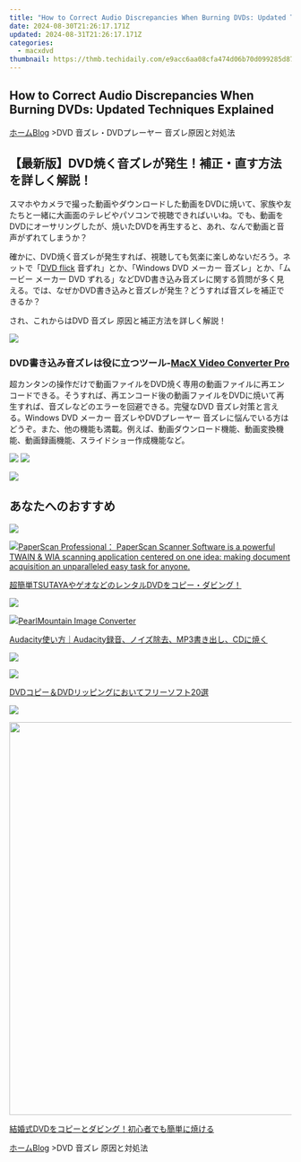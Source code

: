 ```yaml
---
title: "How to Correct Audio Discrepancies When Burning DVDs: Updated Techniques Explained"
date: 2024-08-30T21:26:17.171Z
updated: 2024-08-31T21:26:17.171Z
categories:
  - macxdvd
thumbnail: https://thmb.techidaily.com/e9acc6aa08cfa474d06b70d099285d874e59f0982ea9c5cdd47970e026d0c0b2.jpg
---
```


## How to Correct Audio Discrepancies When Burning DVDs: Updated Techniques Explained

[ホーム](https://tools.techidaily.com/macxdvd/products/)[Blog](https://tools.techidaily.com/macxdvd/products/) \>DVD 音ズレ・DVDプレーヤー 音ズレ原因と対処法

## 【最新版】DVD焼く音ズレが発生！補正・直す方法を詳しく解説！

スマホやカメラで撮った動画やダウンロードした動画をDVDに焼いて、家族や友たちと一緒に大画面のテレビやパソコンで視聴できればいいね。でも、動画をDVDにオーサリングしたが、焼いたDVDを再生すると、あれ、なんで動画と音声がずれてしまうか？

確かに、DVD焼く音ズレが発生すれば、視聴しても気楽に楽しめないだろう。ネットで「[DVD flick](https://tools.techidaily.com/macxdvd/products/) 音ずれ」とか、「Windows DVD メーカー 音ズレ」とか、「ムービー メーカー DVD ずれる」などDVD書き込み音ズレに関する質問が多く見える。では、なぜかDVD書き込みと音ズレが発生？どうすれば音ズレを補正できるか？ 

され、これからはDVD 音ズレ 原因と補正方法を詳しく解説！ 



![](https://www.macxdvd.com/blog/../seoimage/video-converterru.png)

### **DVD書き込み音ズレ**は役に立つツール\-**[MacX Video Converter Pro](https://tools.techidaily.com/macxdvd/products/)**

超カンタンの操作だけで動画ファイルをDVD焼く専用の動画ファイルに再エンコードできる。そうすれば、再エンコード後の動画ファイルをDVDに焼いて再生すれば、音ズレなどのエラーを回避できる。完璧なDVD 音ズレ対策と言える。Windows DVD メーカー 音ズレやDVDプレーヤー 音ズレに悩んでいる方はどうぞ。また、他の機能も満載。例えば、動画ダウンロード機能、動画変換機能、動画録画機能、スライドショー作成機能など。

[![](https://www.macxdvd.com/blog/new-fourteen/mac.png)](https://tools.techidaily.com/macxdvd/products/) [![](https://www.macxdvd.com/blog/new-fourteen/winx.png)](https://tools.techidaily.com/macxdvd/products/) 



<!-- affiliate ads begin -->
<a href="https://secure.2checkout.com/order/checkout.php?PRODS=4621764&QTY=1&AFFILIATE=108875&CART=1"><img src="https://www.x-mirage.com/x-mirage/img/page-home.jpg" border="0"></a>
<!-- affiliate ads end -->
## あなたへのおすすめ

![](https://www.macxdvd.com/blog/img/vcp-mj-20170620-03.jpg) 

<!-- affiliate ads begin -->
<a href="https://secure.2checkout.com/order/checkout.php?PRODS=37540879&QTY=1&AFFILIATE=108875&CART=1"><img src="https://paperscan.orpalis.com/img/content/You_prefer_to_use.png" border="0">PaperScan Professional： PaperScan Scanner Software is a powerful TWAIN & WIA scanning application centered on one idea: making document acquisition an unparalleled easy task for anyone.</a>
<!-- affiliate ads end -->
[超簡単TSUTAYAやゲオなどのレンタルDVDをコピー・ダビング！](https://tools.techidaily.com/macxdvd/products/)

![](https://www.macxdvd.com/blog/img/audacity-guide.jpg) 

<!-- affiliate ads begin -->
<a href="https://secure.2checkout.com/order/checkout.php?PRODS=4550420&QTY=1&AFFILIATE=108875&CART=1"><img src="https://www.pearlmountainsoft.com/n_img/product/pic/f_02.jpg" border="0">PearlMountain Image Converter</a>
<!-- affiliate ads end -->
[Audacity使い方｜Audacity録音、ノイズ除去、MP3書き出し、CDに焼く](https://tools.techidaily.com/macxdvd/products/)

![](https://www.macxdvd.com/blog/img/drp-mj-20170428-05.jpg) 

<!-- affiliate ads begin -->
<a href="https://secure.2checkout.com/order/checkout.php?PRODS=33729450&QTY=1&AFFILIATE=108875&CART=1"><img src="https://secure.avangate.com/images/merchant/7f687767ccf20fcea1c9dc4a5adc2326/Digisigner_banner_728_x_90_color_version.png" border="0"></a>
<!-- affiliate ads end -->
[DVDコピー＆DVDリッピングにおいてフリーソフト20選](https://tools.techidaily.com/macxdvd/products/)

![](https://www.macxdvd.com/blog/img/vcp-mj-20170620-05.jpg) 

<!-- affiliate ads begin -->
<a href="https://unicoeye.pxf.io/c/5597632/2084396/18498" target="_top" id="2084396"><img src="//a.impactradius-go.com/display-ad/18498-2084396" border="0" alt="" width="1920" height="700"/></a><img height="0" width="0" src="https://imp.pxf.io/i/5597632/2084396/18498" style="position:absolute;visibility:hidden;" border="0" />
<!-- affiliate ads end -->
[結婚式DVDをコピーとダビング！初心者でも簡単に焼ける](https://tools.techidaily.com/macxdvd/products/) 



[ホーム](https://tools.techidaily.com/macxdvd/products/)[Blog](https://tools.techidaily.com/macxdvd/products/) \>DVD 音ズレ 原因と対処法

<ins class="adsbygoogle"
     style="display:block"
     data-ad-format="autorelaxed"
     data-ad-client="ca-pub-7571918770474297"
     data-ad-slot="1223367746"></ins>



<ins class="adsbygoogle"
     style="display:block"
     data-ad-client="ca-pub-7571918770474297"
     data-ad-slot="8358498916"
     data-ad-format="auto"
     data-full-width-responsive="true"></ins>


